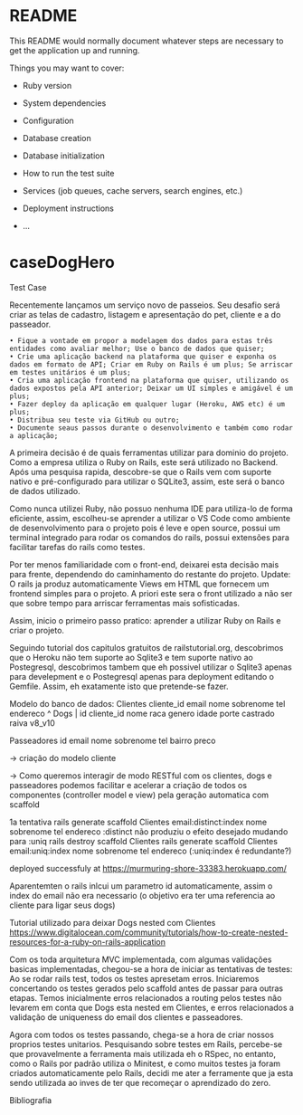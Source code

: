 # README

This README would normally document whatever steps are necessary to get the
application up and running.

Things you may want to cover:

* Ruby version

* System dependencies

* Configuration

* Database creation

* Database initialization

* How to run the test suite

* Services (job queues, cache servers, search engines, etc.)

* Deployment instructions

* ...
# caseDogHero
Test Case

Recentemente lançamos um serviço novo de passeios. Seu desafio será criar as telas de cadastro, listagem e apresentação do pet, cliente e a do passeador.

    • Fique a vontade em propor a modelagem dos dados para estas três entidades como avaliar melhor; Use o banco de dados que quiser;
    • Crie uma aplicação backend na plataforma que quiser e exponha os dados em formato de API; Criar em Ruby on Rails é um plus; Se arriscar em testes unitários é um plus;
    • Cria uma aplicação frontend na plataforma que quiser, utilizando os dados expostos pela API anterior; Deixar um UI simples e amigável é um plus;
    • Fazer deploy da aplicação em qualquer lugar (Heroku, AWS etc) é um plus;
    • Distribua seu teste via GitHub ou outro;
    • Documente seaus passos durante o desenvolvimento e também como rodar a aplicação;
    
    
A primeira decisão é de quais ferramentas utilizar para dominio do projeto. Como a empresa utiliza o Ruby on Rails, este será utilizado no Backend.
Após uma pesquisa rapida, descobre-se que o Rails vem com suporte nativo e pré-configurado para utilizar o SQLite3, assim, este será o banco de dados utilizado.

Como nunca utilizei Ruby, não possuo nenhuma IDE para utiliza-lo de forma eficiente, assim, escolheu-se aprender a utilizar o VS Code como ambiente de desenvolvimento para o projeto pois é leve e open source, possui um terminal integrado para rodar os comandos do rails, possui extensões para facilitar tarefas do rails como testes.

Por ter menos familiaridade com o front-end, deixarei esta decisão mais para frente, dependendo do caminhamento do restante do projeto.
Update: O rails ja produz automaticamente Views em HTML que fornecem um frontend simples para o projeto. A priori este sera o front utilizado a não ser que sobre tempo para arriscar ferramentas mais sofisticadas.

Assim, inicio o primeiro passo pratico: aprender a utilizar Ruby on Rails e criar o projeto.

Seguindo tutorial dos capitulos gratuitos de railstutorial.org, descobrimos que o Heroku näo tem suporte ao Sqlite3 e tem suporte nativo ao Postegresql, descobrimos tambem que eh possivel utilizar o Sqlite3 apenas para develepment e o Postegresql apenas para deployment editando o Gemfile. Assim, eh exatamente isto que pretende-se fazer.

Modelo do banco de dados:
Clientes
cliente_id email nome sobrenome tel endereco
         ^
Dogs     |
id cliente_id nome raca genero idade porte castrado raiva v8_v10

Passeadores
id email nome sobrenome tel bairro preco

-> criação do modelo cliente

-> Como queremos interagir de modo RESTful com os clientes, dogs e passeadores podemos facilitar e acelerar a criação de todos os componentes (controller model e view) pela geração automatica com scaffold

1a tentativa rails generate scaffold Clientes email:distinct:index nome sobrenome tel endereco
:distinct não produziu o efeito desejado
mudando para
:uniq
rails destroy scaffold Clientes
rails generate scaffold Clientes email:uniq:index nome sobrenome tel endereco  (:uniq:index é redundante?)

deployed successfuly at https://murmuring-shore-33383.herokuapp.com/

Aparentemten o rails inlcui um parametro id automaticamente, assim o index do email não era necessario (o objetivo era ter uma referencia ao cliente para ligar seus dogs)

Tutorial utilizado para deixar Dogs nested com Clientes https://www.digitalocean.com/community/tutorials/how-to-create-nested-resources-for-a-ruby-on-rails-application 


Com os toda arquitetura MVC implementada, com algumas validações basicas implementadas, chegou-se a hora de iniciar as tentativas de testes:
Ao se rodar rails test, todos os testes apresetam erros. Iniciaremos concertando os testes gerados pelo scaffold antes de passar para outras etapas. Temos inicialmente erros relacionados a routing pelos testes não levarem em conta que Dogs esta nested em Clientes, e erros relacionados a validação de uniqueness do email dos clientes e passeadores.

Agora com todos os testes passando, chega-se a hora de criar nossos proprios testes unitarios.
Pesquisando sobre testes em Rails, percebe-se que provavelmente a ferramenta mais utilizada eh o RSpec, no entanto, como o Rails por padrão utiliza o Minitest, e como muitos testes ja foram criados automaticamente pelo Rails, decidi me ater a ferramente que ja esta sendo utilizada ao inves de ter que recomeçar o aprendizado do zero.

Bibliografia
